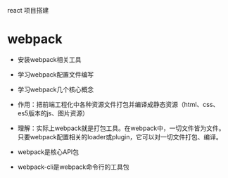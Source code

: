 react 项目搭建

# webpack

- 安装webpack相关工具
- 学习webpack配置文件编写
- 学习webpack几个核心概念

- 作用：把前端工程化中各种资源文件打包并编译成静态资源（html、css、es5版本的js、图片资源）

- 理解：实际上webpack就是打包工具。在webpack中，一切文件皆为文件。只要webpack配置相关的loader或plugin，它可以对一切文件打包、编译。

- webpack是核心API包

- webpack-cli是webpack命令行的工具包